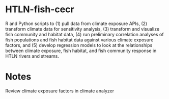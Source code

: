 # HTLN-fish-cecr

R and Python scripts to (1) pull data from climate exposure APIs, (2) transform climate data
for sensitivity analysis, (3) transform and visualize fish community and habitat data, 
(4) run preliminary correlation analyses of fish populations and fish habitat data against various
climate exposure factors, and (5) develop regression models to look at the
relationships between climate exposure, fish habitat, and fish
community response in HTLN rivers and streams.

# Notes

Review climate exposure factors in climate analyzer


